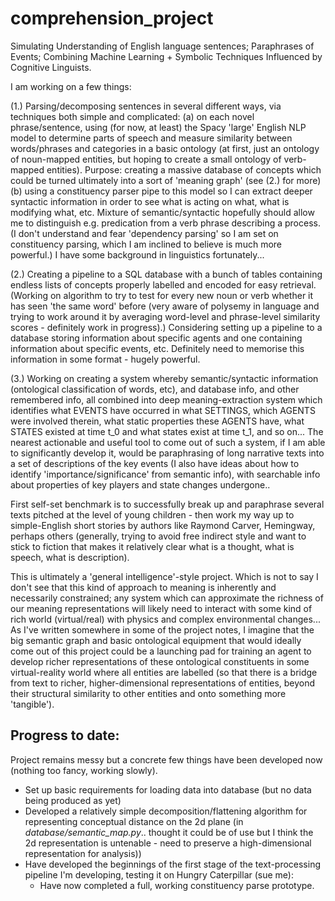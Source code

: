 # comprehension_project
Simulating Understanding of English language sentences; Paraphrases of Events; Combining Machine Learning + Symbolic Techniques Influenced by Cognitive Linguists.

I am working on a few things:

  (1.) Parsing/decomposing sentences in several different ways, via techniques both simple and complicated:
      (a) on each novel phrase/sentence, using (for now, at least) the Spacy 'large' English NLP model to determine parts of speech and measure similarity between words/phrases and categories in a basic ontology (at first, just an ontology of noun-mapped entities, but hoping to create a small ontology of verb-mapped entities). Purpose: creating a massive database of concepts which could be turned ultimately into a sort of 'meaning graph' (see (2.) for more)
      (b) using a constituency parser pipe to this model so I can extract deeper syntactic information in order to see what is acting on what, what is modifying what, etc. Mixture of semantic/syntactic hopefully should allow me to distinguish e.g. predication from a verb phrase describing a process. (I don't understand and fear 'dependency parsing' so I am set on constituency parsing, which I am inclined to believe is much more powerful.) I have some background in linguistics fortunately...

  (2.) Creating a pipeline to a SQL database with a bunch of tables containing endless lists of concepts properly labelled and encoded for easy retrieval. (Working on algorithm to try to test for every new noun or verb whether it has seen 'the same word' before (very aware of polysemy in language and trying to work around it by averaging word-level and phrase-level similarity scores - definitely work in progress).) Considering setting up a pipeline to a database storing information about specific agents and one containing information about specific events, etc. Definitely need to memorise this information in some format - hugely powerful.
  
  (3.) Working on creating a system whereby semantic/syntactic information (ontological classification of words, etc), and database info, and other remembered info, all combined into deep meaning-extraction system which identifies what EVENTS have occurred in what SETTINGS, which AGENTS were involved therein, what static properties these AGENTS have, what STATES existed at time t_0 and what states exist at time t_1, and so on... The nearest actionable and useful tool to come out of such a system, if I am able to significantly develop it, would be paraphrasing of long narrative texts into a set of descriptions of the key events (I also have ideas about how to identify 'importance/significance' from semantic info), with searchable info about properties of key players and state changes undergone..

First self-set benchmark is to successfully break up and paraphrase several texts pitched at the level of young children - then work my way up to simple-English short stories by authors like Raymond Carver, Hemingway, perhaps others (generally, trying to avoid free indirect style and want to stick to fiction that makes it relatively clear what is a thought, what is speech, what is description).

This is ultimately a 'general intelligence'-style project. Which is not to say I don't see that this kind of approach to meaning is inherently and necessarily constrained; any system which can approximate the richness of our meaning representations will likely need to interact with some kind of rich world (virtual/real) with physics and complex environmental changes... As I've written somewhere in some of the project notes, I imagine that the big semantic graph and basic ontological equipment that would ideally come out of this project could be a launching pad for training an agent to develop richer representations of these ontological constituents in some virtual-reality world where all entities are labelled (so that there is a bridge from text to richer, higher-dimensional representations of entities, beyond their structural similarity to other entities and onto something more 'tangible').

## Progress to date:
Project remains messy but a concrete few things have been developed now (nothing too fancy, working slowly).

* Set up basic requirements for loading data into database (but no data being produced as yet)
* Developed a relatively simple decomposition/flattening algorithm for representing conceptual distance on the 2d plane (in *database/semantic_map.py*.. thought it could be of use but I think the 2d representation is untenable - need to preserve a high-dimensional representation for analysis))
* Have developed the beginnings of the first stage of the text-processing pipeline I'm developing, testing it on Hungry Caterpillar (sue me):
  * Have now completed a full, working constituency parse prototype.

